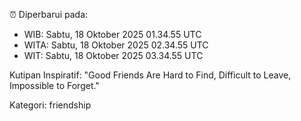 ⏰ Diperbarui pada:
- WIB: Sabtu, 18 Oktober 2025 01.34.55 UTC
- WITA: Sabtu, 18 Oktober 2025 02.34.55 UTC
- WIT: Sabtu, 18 Oktober 2025 03.34.55 UTC

Kutipan Inspiratif:
"Good Friends Are Hard to Find, Difficult to Leave, Impossible to Forget."


Kategori: friendship

